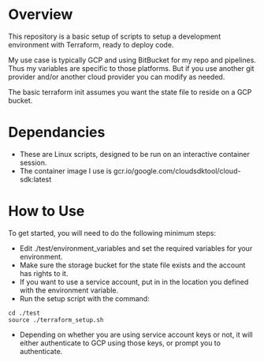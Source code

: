 # Overview

This repository is a basic setup of scripts to setup a development environment
with Terraform, ready to deploy code. 

My use case is typically GCP and using BitBucket for my repo and pipelines. Thus 
my variables are specific to those platforms. But if you use another git provider 
and/or another cloud provider you can modify as needed.

The basic terraform init assumes you want the state file to reside on a GCP bucket.

# Dependancies

* These are Linux scripts, designed to be run on an interactive container session. 
* The container image I use is gcr.io/google.com/cloudsdktool/cloud-sdk:latest

# How to Use

To get started, you will need to do the following minimum steps: 
* Edit ./test/environment_variables and set the required variables for your environment.
* Make sure the storage bucket for the state file exists and the account has rights to it.
* If you want to use a service account, put in in the location you defined with the environment variable.
* Run the setup script with the command: 
```
cd ./test
source ./terraform_setup.sh
```
* Depending on whether you are using service account keys or not, it will either authenticate
 to GCP using those keys, or prompt you to authenticate.
 